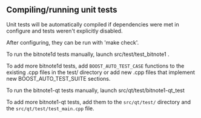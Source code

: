 Compiling/running unit tests
------------------------------------

Unit tests will be automatically compiled if dependencies were met in configure
and tests weren't explicitly disabled.

After configuring, they can be run with 'make check'.

To run the bitnote1d tests manually, launch src/test/test_bitnote1 .

To add more bitnote1d tests, add `BOOST_AUTO_TEST_CASE` functions to the existing
.cpp files in the test/ directory or add new .cpp files that
implement new BOOST_AUTO_TEST_SUITE sections.

To run the bitnote1-qt tests manually, launch src/qt/test/bitnote1-qt_test

To add more bitnote1-qt tests, add them to the `src/qt/test/` directory and
the `src/qt/test/test_main.cpp` file.

